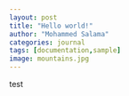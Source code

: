 ```yaml
---
layout: post
title: "Hello world!"
author: "Mohammed Salama"
categories: journal
tags: [documentation,sample]
image: mountains.jpg
---
```

test